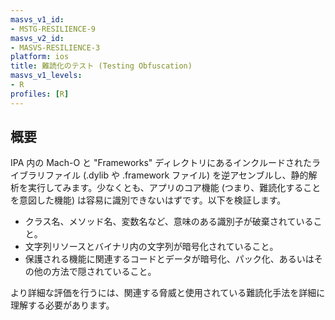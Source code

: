 ```yaml
---
masvs_v1_id:
- MSTG-RESILIENCE-9
masvs_v2_id:
- MASVS-RESILIENCE-3
platform: ios
title: 難読化のテスト (Testing Obfuscation)
masvs_v1_levels:
- R
profiles: [R]
---
```


## 概要

IPA 内の Mach-O と "Frameworks" ディレクトリにあるインクルードされたライブラリファイル (.dylib や .framework ファイル) を逆アセンブルし、静的解析を実行してみます。少なくとも、アプリのコア機能 (つまり、難読化することを意図した機能) は容易に識別できないはずです。以下を検証します。

- クラス名、メソッド名、変数名など、意味のある識別子が破棄されていること。
- 文字列リソースとバイナリ内の文字列が暗号化されていること。
- 保護される機能に関連するコードとデータが暗号化、パック化、あるいはその他の方法で隠されていること。

より詳細な評価を行うには、関連する脅威と使用されている難読化手法を詳細に理解する必要があります。
